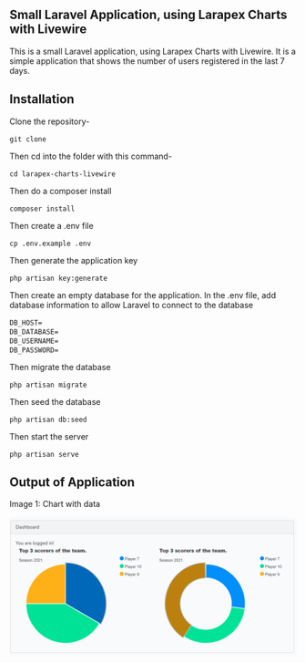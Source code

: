 ## Small Laravel Application, using Larapex Charts with Livewire

This is a small Laravel application, using Larapex Charts with Livewire. It is a simple application that shows the number of users registered in the last 7 days.

## Installation

Clone the repository-

```
git clone
```

Then cd into the folder with this command-

```
cd larapex-charts-livewire
```

Then do a composer install

```
composer install
```

Then create a .env file

```
cp .env.example .env
```

Then generate the application key

```
php artisan key:generate
```

Then create an empty database for the application. In the .env file, add database information to allow Laravel to connect to the database

```
DB_HOST=
DB_DATABASE=
DB_USERNAME=
DB_PASSWORD=
```

Then migrate the database

```
php artisan migrate
```

Then seed the database

```
php artisan db:seed
```

Then start the server

```
php artisan serve
```

## Output of Application

Image 1: Chart with data

![Image of Chart with data](public\img_1.png)
